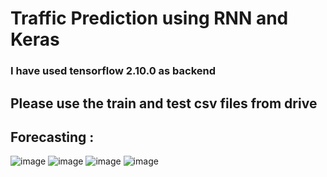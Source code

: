 # Traffic Prediction using RNN and Keras

### I have used tensorflow 2.10.0 as backend

## Please use the train and test csv files from drive 


## Forecasting :
![image](https://github.com/emojivibe/upskill_campus_files/assets/93862405/cf4b6425-9732-46d7-8bfb-5e050d03aa6e)
![image](https://github.com/emojivibe/upskill_campus_files/assets/93862405/237b3f11-d6e0-4b7d-816f-06bb67d89055)
![image](https://github.com/emojivibe/upskill_campus_files/assets/93862405/4b4fee3c-30aa-4935-b762-6d111eb3ae14)
![image](https://github.com/emojivibe/upskill_campus_files/assets/93862405/533924fe-c1bb-4264-a50a-1955c24fd5a3)

